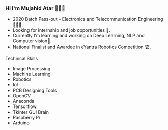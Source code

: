 ### Hi I'm Mujahid Atar 👋🏻😄

- 2020 Batch Pass-out – Electronics and Telecommunication Engineering 👨🏻‍🎓.
-	Looking for internship and job opportunities 🤗.
-	Currently I’m learning and working on Deep Learning, NLP and Computer vision📍.
-	National Finalist and Awardee in eYantra Robotics Competition 🏆.

Technical Skills
  -	Image Processing
  -	Machine Learning
  -	Robotics
  -	IoT
  -	PCB Designing
Tools
  -	OpenCV
  -	Anaconda
  -	Tensorflow
  -	Tkinter GUI
Brain
  -	Raspberry Pi
  -	Arduino


